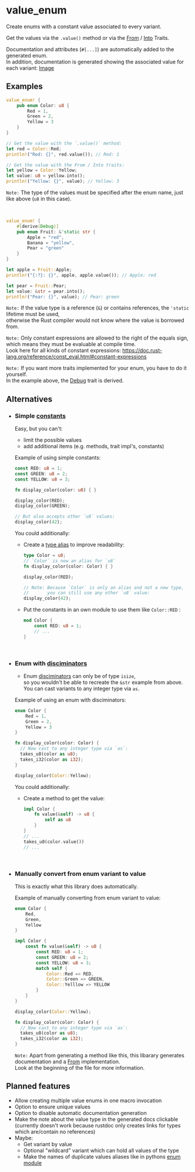 # value_enum

Create enums with a constant value associated to every variant.

Get the values via the `.value()` method or via the
[From](https://doc.rust-lang.org/stable/std/convert/trait.From.html "docs for std::convert::From")
/ [Into](https://doc.rust-lang.org/stable/std/convert/trait.Into.html "docs for std::convert::Into")
Traits.

Documentation and attributes (`#[...]`) are automatically added to the generated enum.  
In addition, documentation is generated showing the associated value for each variant:
[Image](./assets/generated_docs_example_dark.png)
<!-- You can see it in action by running `cargo doc --example color --open`.-->

## Examples
<!-- Keep in sync with the examples folder -->

```rust
value_enum! {
    pub enum Color: u8 {
        Red = 1,
        Green = 2,
        Yellow = 3
    }
}

// Get the value with the `.value()` method:
let red = Color::Red;
println!("Red: {}", red.value()); // Red: 1

// Get the value with the From / Into traits:
let yellow = Color::Yellow;
let value: u8 = yellow.into();
println!("Yellow: {}", value); // Yellow: 3
```

`Note:` The type of the values must be specified after the enum name, just like above (`u8` in this case).

<br>

```rust
value_enum! {
    #[derive(Debug)]
    pub enum Fruit: &'static str {
        Apple = "red",
        Banana = "yellow",
        Pear = "green"
    }
}

let apple = Fruit::Apple;
println!("{:?}: {}", apple, apple.value()); // Apple: red

let pear = Fruit::Pear;
let value: &str = pear.into();
println!("Pear: {}", value); // Pear: green
```

`Note:` If the value type is a reference (`&`) or contains references, the `'static` lifetime must be used,  
otherwise the Rust compiler would not know where the value is borrowed from.

`Note:` Only constant expressions are allowed to the right of the equals sign,  
which means they must be evaluable at compile time.  
Look here for all kinds of constant expressions: <https://doc.rust-lang.org/reference/const_eval.html#constant-expressions>

`Note:` If you want more traits implemented for your enum, you have to do it yourself.  
In the example above, the
[Debug](https://doc.rust-lang.org/stable/std/fmt/trait.Debug.html "docs for std::fmt::Debug")
trait is derived.

## Alternatives

- ### **Simple [constants](https://doc.rust-lang.org/reference/items/constant-items.html)**

  Easy, but you can't:
  - limit the possible values
  - add additional items (e.g. methods, trait impl's, constants)

  Example of using simple constants:

  ```rust
  const RED: u8 = 1;
  const GREEN: u8 = 2;
  const YELLOW: u8 = 3;

  fn display_color(color: u8) { }

  display_color(RED);
  display_color(GREEN);

  // But also accepts other `u8` values:
  display_color(42);
  ```

  You could additionally:
  - Create a
  [type alias](https://doc.rust-lang.org/reference/items/type-aliases.html)
  to improve readability:

    ```rust
    type Color = u8;
    // `Color` is now an alias for `u8`
    fn display_color(color: Color) { }

    display_color(RED);

    // Note: Because `Color` is only an alias and not a new type,
    //       you can still use any other `u8` value:
    display_color(42);
    ```

  - Put the constants in an own module to use them like `Color::RED` :

    ```rust
    mod Color {
        const RED: u8 = 1;
        // ...
    }
    ```

  <br>

- ### **Enum with [disciminators](https://doc.rust-lang.org/reference/items/enumerations.html#custom-discriminant-values-for-fieldless-enumerations)**

  - Enum
    [disciminators](https://doc.rust-lang.org/reference/items/enumerations.html#custom-discriminant-values-for-fieldless-enumerations)
    can only be of type `isize`,  
    so you wouldn't be able to recreate the `&str` example from above.  
    You can cast variants to any integer type via `as`.

  Example of using an enum with disciminators:

  ```rust
  enum Color {
      Red = 1,
      Green = 2,
      Yellow = 3
  }

  fn display_color(color: Color) {
    // Now cast to any integer type via `as`:
    takes_u8(color as u8);
    takes_i32(color as i32);
  }

  display_color(Color::Yellow);
  ```
  
  You could additionally:
  - Create a method to get the value:

    ```rust
    impl Color {
        fn value(&self) -> u8 {
            self as u8
        }
    }
    // ...
    takes_u8(color.value())
    // ...
    ```

  <br>

- ### **Manually convert from enum variant to value**

  This is exactly what this library does automatically.  

  Example of manually converting from enum variant to value:

  ```rust
  enum Color {
      Red,
      Green,
      Yellow
  }

  impl Color {
      const fn value(&self) -> u8 {
          const RED: u8 = 1;
          const GREEN: u8 = 2;
          const YELLOW: u8 = 3;
          match self {
              Color::Red => RED,
              Color::Green => GREEN,
              Color::Yelllow => YELLOW
          }
      }
  }

  display_color(Color::Yellow);

  fn display_color(color: Color) {
    // Now cast to any integer type via `as`:
    takes_u8(color as u8);
    takes_i32(color as i32);
  }
  ```

  `Note:` Apart from generating a method like this, this libarary generates documentation and a
  [From](https://doc.rust-lang.org/stable/std/convert/trait.From.html "docs for std::convert::From")
  implementation.  
  Look at the beginning of the file for more information.

## Planned features

- Allow creating multiple value enums in one macro invocation
- Option to ensure unique values
- Option to disable automatic documentation generation
- Make the note about the value type in the generated docs clickable  
  (currently doesn't work because rustdoc only creates links for types which are/contain no references)
- Maybe:
  - Get variant by value
  - Optional "wildcard" variant which can hold all values of the type
  - Make the names of duplicate values aliases like in pythons
    [enum module](https://docs.python.org/3/library/enum.html)
